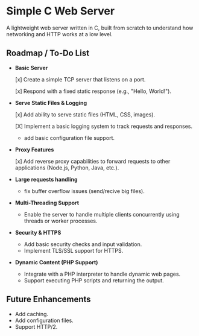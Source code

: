 # Simple C Web Server

A lightweight web server written in C, built from scratch to understand how networking and HTTP works at a low level.

## Roadmap / To-Do List

- **Basic Server**

   [x] Create a simple TCP server that listens on a port.
   
   [x] Respond with a fixed static response (e.g., "Hello, World!").

- **Serve Static Files & Logging**

   [x] Add ability to serve static files (HTML, CSS, images).
   
   [X] Implement a basic logging system to track requests and responses.
     
   * add basic configuration file support.

- **Proxy Features**

   [x] Add reverse proxy capabilities to forward requests to other applications (Node.js, Python, Java, etc.).

- **Large requests handling**
  
   * fix buffer overflow issues (send/recive big files).

- **Multi-Threading Support**

   * Enable the server to handle multiple clients concurrently using threads or worker processes.

- **Security & HTTPS**

   * Add basic security checks and input validation.
   * Implement TLS/SSL support for HTTPS.


- **Dynamic Content (PHP Support)**

   * Integrate with a PHP interpreter to handle dynamic web pages.
   * Support executing PHP scripts and returning the output.


## Future Enhancements

* Add caching.
* Add configuration files.
* Support HTTP/2.
